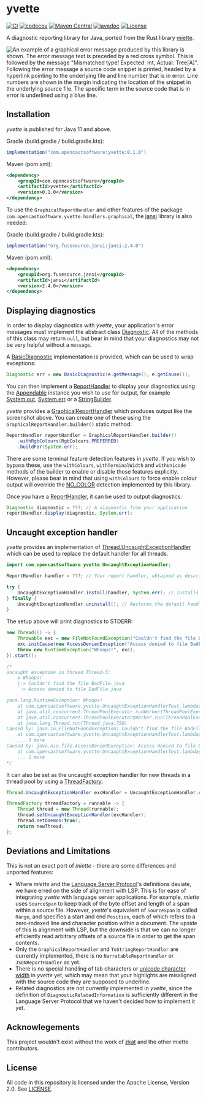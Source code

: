 # yvette

[![CI](https://github.com/opencastsoftware/yvette/actions/workflows/ci.yml/badge.svg)](https://github.com/opencastsoftware/yvette/actions/workflows/ci.yml)
[![codecov](https://codecov.io/gh/opencastsoftware/yvette/branch/main/graph/badge.svg?token=JHVF151VM1)](https://codecov.io/gh/opencastsoftware/yvette)
[![Maven Central](https://img.shields.io/maven-central/v/com.opencastsoftware/yvette)](https://search.maven.org/search?q=g%3Acom.opencastsoftware+AND+a%3Ayvette)
[![javadoc](https://javadoc.io/badge2/com.opencastsoftware/yvette/javadoc.svg)](https://javadoc.io/doc/com.opencastsoftware/yvette)
[![License](https://img.shields.io/github/license/opencastsoftware/yvette?color=blue)](https://spdx.org/licenses/Apache-2.0.html)

A diagnostic reporting library for Java, ported from the Rust library [miette](https://github.com/zkat/miette).

![An example of a graphical error message produced by this library is shown. The error message text is preceded by a red cross symbol. This is followed by the message "Mismatched type! Expected: Int, Actual: Tree\[A\]". Following the error message a source code snippet is printed, headed by a hyperlink pointing to the underlying file and line number that is in error. Line numbers are shown in the margin indicating the location of the snippet in the underlying source file. The specific term in the source code that is in error is underlined using a blue line.](./images/example-report.png)

## Installation

*yvette* is published for Java 11 and above.

Gradle (build.gradle / build.gradle.kts):
```groovy
implementation("com.opencastsoftware:yvette:0.1.0")
```

Maven (pom.xml):
```xml
<dependency>
    <groupId>com.opencastsoftware</groupId>
    <artifactId>yvette</artifactId>
    <version>0.1.0</version>
</dependency>
```

To use the `GraphicalReportHandler` and other features of the package `com.opencastsoftware.yvette.handlers.graphical`, the [jansi](https://github.com/fusesource/jansi) library is also needed:

Gradle (build.gradle / build.gradle.kts):
```groovy
implementation("org.fusesource.jansi:jansi:2.4.0")
```

Maven (pom.xml):
```xml
<dependency>
    <groupId>org.fusesource.jansi</groupId>
    <artifactId>jansi</artifactId>
    <version>2.4.0</version>
</dependency>
```

## Displaying diagnostics

In order to display diagnostics with *yvette*, your application's error messages must implement the abstract class [Diagnostic](./src/main/java/com/opencastsoftware/yvette/Diagnostic.java). All of the methods of this class may return `null`, but bear in mind that your diagnostics may not be very helpful without a `message`.

A [BasicDiagnostic](./src/main/java/com/opencastsoftware/yvette/BasicDiagnostic.java) implementation is provided, which can be used to wrap exceptions:

```java
Diagnostic err = new BasicDiagnostic(e.getMessage(), e.getCause());
```

You can then implement a [ReportHandler](./src/main/java/com/opencastsoftware/yvette/handlers/ReportHandler.java) to display your diagnostics using the [Appendable](https://docs.oracle.com/en/java/javase/11/docs/api/java.base/java/lang/Appendable.html) instance you wish to use for output, for example [System.out](https://docs.oracle.com/en/java/javase/11/docs/api/java.base/java/lang/System.html#out), [System.err](https://docs.oracle.com/en/java/javase/11/docs/api/java.base/java/lang/System.html#err) or a [StringBuilder](https://docs.oracle.com/en/java/javase/11/docs/api/java.base/java/lang/StringBuilder.html).

*yvette* provides a [GraphicalReportHandler](./src/main/java/com/opencastsoftware/yvette/handlers/graphical/GraphicalReportHandler.java) which produces output like the screenshot above. You can create one of these using the `GraphicalReportHandler.builder()` static method:

```java
ReportHandler reportHandler = GraphicalReportHandler.builder()
    .withRgbColours(RgbColours.PREFERRED)
    .buildFor(System.err);
```

There are some terminal feature detection features in *yvette*. If you wish to bypass these, use the `withColours`, `withTerminalWidth` and `withUnicode` methods of the builder to enable or disable those features explicitly. However, please bear in mind that using `withColours` to force enable colour output will override the [NO_COLOR](https://no-color.org/) detection implemented by this library.

Once you have a [ReportHandler](./src/main/java/com/opencastsoftware/yvette/handlers/ReportHandler.java), it can be used to output diagnostics:

```java
Diagnostic diagnostic = ???; // A diagnostic from your application
reportHandler.display(diagnostic, System.err);
```

## Uncaught exception handler

*yvette* provides an implementation of [Thread.UncaughtExceptionHandler](https://docs.oracle.com/en/java/javase/11/docs/api/java.base/java/lang/Thread.UncaughtExceptionHandler.html) which can be used to replace the default handler for all threads.

```java
import com.opencastsoftware.yvette.UncaughtExceptionHandler;

ReportHandler handler = ???; // Your report handler, obtained as described above

try {
    UncaughtExceptionHandler.install(handler, System.err); // Installs the new handler
} finally {
    UncaughtExceptionHandler.uninstall(); // Restores the default handler
}
```

The setup above will print diagnostics to STDERR:

```java
new Thread(() -> {
    Throwable exc = new FileNotFoundException("Couldn't find the file BadFile.java");
    exc.initCause(new AccessDeniedException("Access denied to file BadFile.java"));
    throw new RuntimeException("Whoops!", exc);
}).start();

/*
Uncaught exception in thread Thread-5:
    x Whoops!
    |-> Couldn't find the file BadFile.java
    `-> Access denied to file BadFile.java

java.lang.RuntimeException: Whoops!
    at com.opencastsoftware.yvette.UncaughtExceptionHandlerTest.lambda$replacesThreadPoolHandler$2(UncaughtExceptionHandlerTest.java:87)
    at java.util.concurrent.ThreadPoolExecutor.runWorker(ThreadPoolExecutor.java:1149)
    at java.util.concurrent.ThreadPoolExecutor$Worker.run(ThreadPoolExecutor.java:624)
    at java.lang.Thread.run(Thread.java:750)
Caused by: java.io.FileNotFoundException: Couldn't find the file BadFile.java
    at com.opencastsoftware.yvette.UncaughtExceptionHandlerTest.lambda$replacesThreadPoolHandler$2(UncaughtExceptionHandlerTest.java:85)
    ... 3 more
Caused by: java.nio.file.AccessDeniedException: Access denied to file BadFile.java
    at com.opencastsoftware.yvette.UncaughtExceptionHandlerTest.lambda$replacesThreadPoolHandler$2(UncaughtExceptionHandlerTest.java:86)
    ... 3 more
*/
```

It can also be set as the uncaught exception handler for new threads in a thread pool by using a [ThreadFactory](https://docs.oracle.com/en/java/javase/11/docs/api/java.base/java/util/concurrent/ThreadFactory.html):

```java
Thread.UncaughtExceptionHandler excHandler = UncaughtExceptionHandler.create(handler, System.err);

ThreadFactory threadFactory = runnable -> {
    Thread thread = new Thread(runnable);
    thread.setUncaughtExceptionHandler(excHandler);
    thread.setDaemon(true);
    return newThread;
};
```

## Deviations and Limitations

This is not an exact port of *miette* - there are some differences and unported features:

* Where *miette* and the [Language Server Protocol](https://microsoft.github.io/language-server-protocol/)'s definitions deviate, we have erred on the side of alignment with LSP. This is for ease of integrating *yvette* with language server applications. For example, *miette* uses `SourceSpan` to keep track of the byte offset and length of a span within a source file. However, *yvette*'s equivalent of `SourceSpan` is called `Range`, and specifies a start and end `Position`, each of which refers to a zero-indexed line and character position within a document. The upside of this is alignment with LSP, but the downside is that we can no longer efficiently read arbitrary offsets of a source file in order to get the span contents.
* Only the `GraphicalReportHandler` and `ToStringReportHandler` are currently implemented, there is no `NarratableReportHandler` or `JSONReportHandler` as yet.
* There is no special handling of tab characters or [unicode character width](https://crates.io/crates/unicode-width) in *yvette* yet, which may mean that your highlights are misaligned with the source code they are supposed to underline.
* Related diagnostics are not currently implemented in *yvette*, since the definition of `DiagnosticRelatedInformation` is sufficiently different in the Language Server Protocol that we haven't decided how to implement it yet.

## Acknowlegements

This project wouldn't exist without the work of [zkat](https://github.com/zkat) and the other miette contributors.

## License

All code in this repository is licensed under the Apache License, Version 2.0. See [LICENSE](./LICENSE).